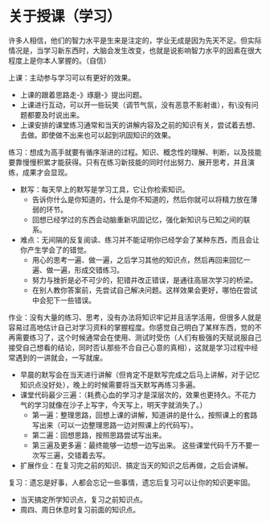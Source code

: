 # 关于授课（学习）

许多人相信，他们的智力水平是生来是注定的，学业无成是因为先天不足。但实际情况是，当学习新东西时，大脑会发生改变，也就是说影响智力水平的因素在很大程度上是你本人掌握的。（自信）

上课：主动参与学习可以有更好的效果。
* 上课的跟着思路走-》琢磨-》提出问题。
* 上课进行互动，可以开一些玩笑（调节气氛，没有恶意不影射谁），有\没有问题都要及时说出来。
* 上课安排的课堂练习通常和当天的讲解内容及之前的知识有关，尝试着去想、去做。即使做不出来也可以起到巩固知识的效果。

练习：想成为高手就要有循序渐进的过程。知识、概念性的理解、判断，以及技能要靠慢慢积累才能获得。只有在练习新技能的同时付出努力、展开思考，并且演练，成果才会显现。
* 默写：每天早上的默写是学习工具，它让你检索知识。
    * 告诉你什么是你知道的，什么是你不知道的，然后你就可以将精力放在薄弱的环节。
    * 回想已经学过的东西会动脑重新巩固记忆，强化新知识与已知之间的联系。
* 难点：无间隔的反复阅读、练习并不能证明你已经学会了某种东西，而且会让你产生学会了的错觉。
    * 用心的思考一遍、做一遍，之后学习其他的知识点，然后再回来回忆一遍、做一遍，形成交错练习。
    * 努力与挫折是必不可少的，犯错并改正错误，是通往高层次学习的桥梁。
    * 在别人教你答案前，先尝试自己解决问题。这样效果会更好，哪怕在尝试中会犯下一些错误。

作业：没有大量的练习、思考，没有办法将知识牢记并且活学活用，但很多人就是容易过高地估计自己对学习资料的掌握程度。你感觉自己明白了某样东西，觉的不再需要练习了，这个时候通常会在使用、测试时受伤（人们有极强的天赋说服自己接受自己想看的结论，同时否认那些不合自己心意的真相），这就是学习过程中经常遇到的一讲就会，一写就废。

* 早晨的默写会在当天进行讲解（但肯定不是默写完成之后马上讲解，对于记忆知识点没好处），晚上的时候需要将当天默写再练习多遍。
* 课堂代码最少三遍：（耗费心血的学习才是深层次的，效果也更持久。不花力气的学习就像在沙子上写字，今天写上，明天字就消失了。）
    * 第一遍：整理思路，回想上课的讲解，知道讲的是什么，按照课上的套路写出来（可以一边整理思路一边对照课上的代码写）。
    * 第二遍：回想思路，按照思路尝试写出来。
    * 第三遍及更多遍：最终能够一边想一边写出来。
    这些课堂代码千万不要一次写三遍，交错着去写。
* 扩展作业：在复习完之前的知识、搞定当天的知识之后再做，之后会讲解。

复习：遗忘是好事，人都会忘记一些事情，遗忘后复习可以让你的知识更牢固。
* 当天搞定所学知识点，复习之前知识点。
* 周四、周日休息时复习前面的知识点。
